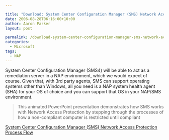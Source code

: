 ```yaml
---

title: "Download: System Center Configuration Manager (SMS) Network Access Protection Process Flow"
date: 2006-08-28T06:16:00+10:00
author: Aaron Parker
layout: post

permalink: /download-system-center-configuration-manager-sms-network-access-protection-process-flow/
categories:
  - Microsoft
tags:
  - NAP
---
```

System Center Configuration Manager (SMS4) will be able to act as a remediation server in a NAP environment, which we would expect of course. Given that, with 3rd party agents, SMS can support operating systems other than Windows, all you need is a NAP system health agent (SHA) for your OS of choice and you can support that OS in your NAP/SMS environment.

> This animated PowerPoint presentation demonstrates how SMS works with Network Access Protection by stepping through the processes of how a non-compliant computer is restricted until compliant

[System Center Configuration Manager (SMS) Network Access Protection Process Flow](http://www.microsoft.com/downloads/details.aspx?familyid=bf4107e8-849d-48d3-a70a-ee258aeab28d&displaylang=en)
